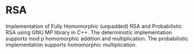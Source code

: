 # RSA
Implementation of Fully Homomorphic (unpadded) RSA and Probabilistic RSA using GNU MP library in C++.
The deterministic implementation supports mod p homomorphic addition and multiplication.
The probabilistic implementation supports homomorphic multiplication.
